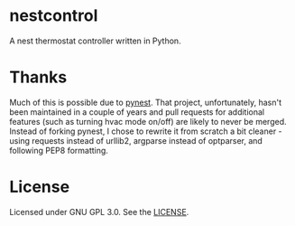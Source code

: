 nestcontrol
===========

A nest thermostat controller written in Python.

Thanks
======

Much of this is possible due to [pynest](https://github.com/smbaker/pynest). That project, unfortunately, hasn't been
maintained in a couple of years and pull requests for additional features (such as turning hvac mode on/off) are likely
to never be merged. Instead of forking pynest, I chose to rewrite it from scratch a bit cleaner - using requests instead
of urllib2, argparse instead of optparser, and following PEP8 formatting.

License
=======

Licensed under GNU GPL 3.0. See the [LICENSE](https://github.com/scotte/nestcontrol/blob/master/LICENSE).
